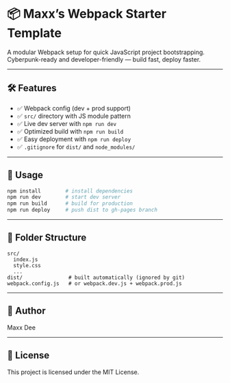 # 📦 Maxx’s Webpack Starter Template

A modular Webpack setup for quick JavaScript project bootstrapping.  
Cyberpunk-ready and developer-friendly — build fast, deploy faster.

---

## 🛠 Features

- ✅ Webpack config (dev + prod support)
- ✅ `src/` directory with JS module pattern
- ✅ Live dev server with `npm run dev`
- ✅ Optimized build with `npm run build`
- ✅ Easy deployment with `npm run deploy`
- ✅ `.gitignore` for `dist/` and `node_modules/`

---

## 🚀 Usage

```bash
npm install        # install dependencies
npm run dev        # start dev server
npm run build      # build for production
npm run deploy     # push dist to gh-pages branch
```

---

## 🧱 Folder Structure

```
src/
  index.js
  style.css
  ...
dist/               # built automatically (ignored by git)
webpack.config.js   # or webpack.dev.js + webpack.prod.js
```

---

## 👤 Author

Maxx Dee

---

## 📄 License

This project is licensed under the MIT License.
